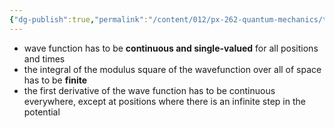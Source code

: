 ```yaml
---
{"dg-publish":true,"permalink":"/content/012/px-262-quantum-mechanics/term-1/b-introduction/px-262-b3-boundary-conditions/","noteIcon":"1","created":"2024-11-25T10:50:32.000+00:00","updated":"2024-12-07T11:34:37.496+00:00"}
---
```


- wave function has to be **continuous and single-valued** for all positions and times
- the integral of the modulus square of the wavefunction over all of space has to be **finite** 
- the first derivative of the wave function has to be continuous everywhere, except at positions where there is an infinite step in the potential
